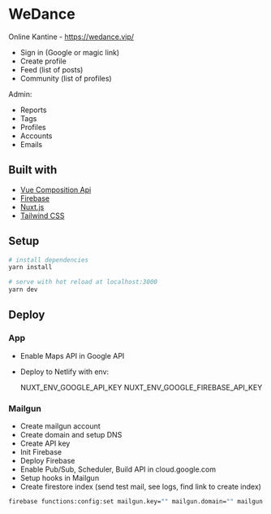 # WeDance

Online Kantine - https://wedance.vip/

- Sign in (Google or magic link)
- Create profile
- Feed (list of posts)
- Community (list of profiles)

Admin:

- Reports
- Tags
- Profiles
- Accounts
- Emails

## Built with

- [Vue Composition Api](https://composition-api.vuejs.org/)
- [Firebase](https://firebase.google.com/)
- [Nuxt.js](https://nuxtjs.org)
- [Tailwind CSS](https://tailwindcss.com/)

## Setup

```bash
# install dependencies
yarn install

# serve with hot reload at localhost:3000
yarn dev
```

## Deploy

### App

- Enable Maps API in Google API
- Deploy to Netlify with env:

  NUXT_ENV_GOOGLE_API_KEY
  NUXT_ENV_GOOGLE_FIREBASE_API_KEY

### Mailgun

- Create mailgun account
- Create domain and setup DNS
- Create API key
- Init Firebase
- Deploy Firebase
- Enable Pub/Sub, Scheduler, Build API in cloud.google.com
- Setup hooks in Mailgun
- Create firestore index (send test mail, see logs, find link to create index)

```bash
firebase functions:config:set mailgun.key="" mailgun.domain="" mailgun.host=""
```
